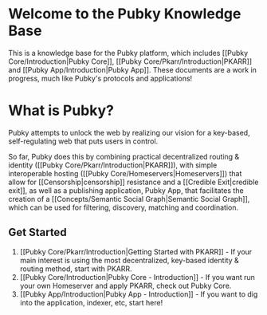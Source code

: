 # Welcome to the Pubky Knowledge Base

This is a knowledge base for the Pubky platform, which includes [[Pubky Core/Introduction|Pubky Core]], [[Pubky Core/Pkarr/Introduction|PKARR]] and [[Pubky App/Introduction|Pubky App]]. These documents are a work in progress, much like Pubky's protocols and applications!

# What is Pubky?

Pubky attempts to unlock the web by realizing our vision for a key-based, self-regulating web that puts users in control. 

So far, Pubky does this by combining practical decentralized routing & identity ([[Pubky Core/Pkarr/Introduction|PKARR]]), with simple interoperable hosting ([[Pubky Core/Homeservers|Homeservers]]) that allow for [[Censorship|censorship]] resistance and a [[Credible Exit|credible exit]], as well as a publishing application, Pubky App, that facilitates the creation of a [[Concepts/Semantic Social Graph|Semantic Social Graph]], which can be used for filtering, discovery, matching and coordination.

## Get Started

1. [[Pubky Core/Pkarr/Introduction|Getting Started with PKARR]] - If your main interest is using the most decentralized, key-based identity & routing method, start with PKARR.
2. [[Pubky Core/Introduction|Pubky Core - Introduction]] - If you want run your own Homeserver and apply PKARR, check out Pubky Core.
3. [[Pubky App/Introduction|Pubky App - Introduction]] - If you want to dig into the application, indexer, etc, start here!
